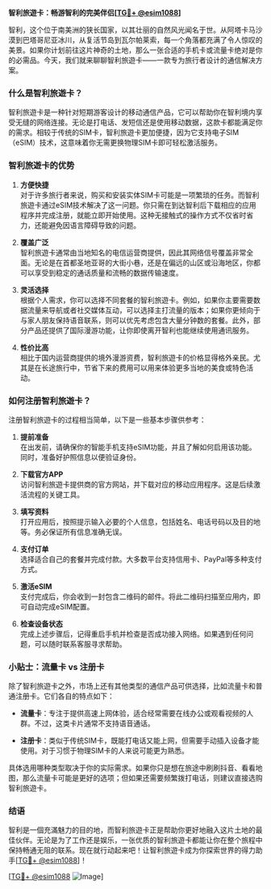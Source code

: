 **智利旅遊卡：畅游智利的完美伴侣[[TG💪+ @esim1088](https://t.me/s/esim1088)]**

智利，这个位于南美洲的狭长国家，以其壮丽的自然风光闻名于世。从阿塔卡马沙漠到巴塔哥尼亚冰川，从复活节岛到瓦尔帕莱索，每一个角落都充满了令人惊叹的美景。如果你计划前往这片神奇的土地，那么一张合适的手机卡或流量卡绝对是你的必需品。今天，我们就来聊聊智利旅遊卡——一款专为旅行者设计的通信解决方案。

### 什么是智利旅遊卡？

智利旅遊卡是一种针对短期游客设计的移动通信产品，它可以帮助你在智利境内享受无缝的网络连接。无论是打电话、发短信还是使用移动数据，这款卡都能满足你的需求。相较于传统的SIM卡，智利旅遊卡更加便捷，因为它支持电子SIM（eSIM）技术，这意味着你无需更换物理SIM卡即可轻松激活服务。

### 智利旅遊卡的优势

1. **方便快捷**  
   对于许多旅行者来说，购买和安装实体SIM卡可能是一项繁琐的任务。而智利旅遊卡通过eSIM技术解决了这一问题。你只需在到达智利后下载相应的应用程序并完成注册，就能立即开始使用。这种无接触式的操作方式不仅省时省力，还能避免因语言障碍导致的问题。

2. **覆盖广泛**  
   智利旅遊卡通常由当地知名的电信运营商提供，因此其网络信号覆盖非常全面。无论是在首都圣地亚哥的大街小巷，还是在偏远的山区或沿海地区，你都可以享受到稳定的通话质量和流畅的数据传输速度。

3. **灵活选择**  
   根据个人需求，你可以选择不同套餐的智利旅遊卡。例如，如果你主要需要数据流量来导航或者社交媒体互动，可以选择主打流量的版本；如果你更倾向于与家人朋友保持语音联系，则可以优先考虑包含大量分钟数的套餐。此外，部分产品还提供了国际漫游功能，让你即使离开智利也能继续使用通讯服务。

4. **性价比高**  
   相比于国内运营商提供的境外漫游资费，智利旅遊卡的价格显得格外亲民。尤其是在长途旅行中，节省下来的费用可以用来体验更多当地的美食或特色活动。

### 如何注册智利旅遊卡？

注册智利旅遊卡的过程相当简单，以下是一些基本步骤供参考：

1. **提前准备**  
   在出发前，请确保你的智能手机支持eSIM功能，并且了解如何启用该功能。同时，准备好护照信息以便验证身份。

2. **下载官方APP**  
   访问智利旅遊卡提供商的官方网站，并下载对应的移动应用程序。这是后续激活流程的关键工具。

3. **填写资料**  
   打开应用后，按照提示输入必要的个人信息，包括姓名、电话号码以及目的地等。务必保证所有信息准确无误。

4. **支付订单**  
   选择适合自己的套餐并完成付款。大多数平台支持信用卡、PayPal等多种支付方式。

5. **激活eSIM**  
   支付完成后，你会收到一封包含二维码的邮件。将此二维码扫描至应用内，即可自动完成eSIM配置。

6. **检查设备状态**  
   完成上述步骤后，记得重启手机并检查是否成功接入网络。如果遇到任何问题，可以随时联系客服寻求帮助。

### 小贴士：流量卡 vs 注册卡

除了智利旅遊卡之外，市场上还有其他类型的通信产品可供选择，比如流量卡和普通注册卡。它们各自的特点如下：

- **流量卡**：专注于提供高速上网体验，适合经常需要在线办公或观看视频的人群。不过，这类卡片通常不支持语音通话。
  
- **注册卡**：类似于传统SIM卡，既能打电话又能上网，但需要手动插入设备才能使用。对于习惯于物理SIM卡的人来说可能更为熟悉。

具体选用哪种类型取决于你的实际需求。如果你只是想在旅途中刷刷抖音、看看地图，那么流量卡可能是更好的选项；但如果还需要频繁拨打电话，则建议直接选购智利旅遊卡。

### 结语

智利是一個充滿魅力的目的地，而智利旅遊卡正是帮助你更好地融入这片土地的最佳伙伴。无论是为了工作还是娱乐，一张优质的智利旅遊卡都能让你在整个旅程中保持畅通无阻的联系。现在就行动起来吧！让智利旅遊卡成为你探索世界的得力助手[[TG💪+ @esim1088](https://t.me/s/esim1088)]！

[[TG💪+ @esim1088](https://t.me/s/esim1088) ![Image](https://i.postimg.cc/4NQfJmqS/Snipaste-2025-05-13-00-14-12.png)]
